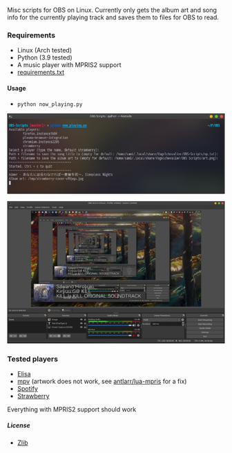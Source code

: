Misc scripts for OBS on Linux. Currently only gets the album art and song info for the currently playing track and saves them to files for OBS to read.

### Requirements
 * Linux (Arch tested)
 * Python (3.9 tested)
 * A music player with MPRIS2 support
 * [requirements.txt](requirements.txt)
#### Usage
 * `python now_playing.py`
 
 ![Running the script](example-images/running.png?raw=true "Running the script")
 
 ![Track info and art in OBS](example-images/obs.png?raw=true "Track info and art in OBS")
 
### Tested players
* [Elisa](https://community.kde.org/Elisa)
* [mpv](https://mpv.io) (artwork does not work, see [antlarr/lua-mpris](https://github.com/antlarr/lua-mpris) for a fix)
* [Spotify](https://www.spotify.com/us/download/linux/)
* [Strawberry](https://www.strawberrymusicplayer.org)

Everything with MPRIS2 support should work

##### License
 * [Zlib](LICENSE)